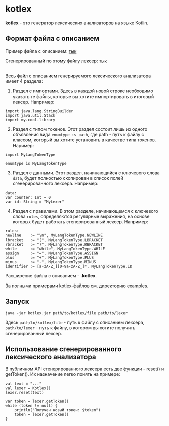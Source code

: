 # kotlex

**kotlex** - это генератор лексических анализаторов на языке Kotlin.


## Формат файла с описанием

Пример файла с описанием: [тык](https://github.com/sttie/kotlex/blob/master/examples/simple_ids.kotlex)

Сгенерированный по этому файлу лексер: [тык](https://github.com/sttie/kotlex/blob/master/examples/SimpleLexer.kt)

\
Весь файл с описанием генерируемого лексического анализатора имеет 4 раздела:

1. Раздел с импортами. Здесь в каждой новой строке необходимо указать те файлы, которые вы хотите импортировать в итоговый лексер. Например:

```
import java.lang.StringBuilder
import java.util.Stack
import my.cool.library
```

2. Раздел с типом токенов. Этот раздел состоит лишь из одного объявления вида ```enumtype is path```, где path - путь к файлу с классом, который вы хотите установить в качестве типа токенов. Наример:

```
import MyLangTokenType

enumtype is MyLangTokenType
```

3. Раздел с данными. Этот раздел, начинающийся с ключевого слова ```data```, будет полностью скопирован в список полей сгенерированного лексера. Например:

```
data:
var counter: Int = 0
var id: String = "MyLexer"
```

4. Раздел с правилами. В этом разделе, начинающемся с ключевого слова ```rules```, определяются регулярные 
   выражения, на основе которых будет работать сгенерированный лексер. Например:

```
rules:
newline    := "\n", MyLangTokenType.NEWLINE
lbracket   := "(", MyLangTokenType.LBRACKET
rbracket   := ")", MyLangTokenType.RBRACKET
while      := "while", MyLangTokenType.WHILE
assign     := "=", MyLangTokenType.ASSIGN
plus       := "+", MyLangTokenType.PLUS
minus      := "-", MyLangTokenType.MINUS
identifier := [a-zA-Z_][0-9a-zA-Z_]*, MyLangTokenType.ID
```

Расширение файла с описанием - **.kotlex**.

За полными примерами kotlex-файлов см. директорию examples.


## Запуск

```java -jar kotlex.jar path/to/kotlex/file path/to/lexer```

Здесь ```path/to/kotlex/file``` - путь к файлу с описанием лексера, ```path/to/lexer``` - путь к файлу,
в котором вы хотите получить сгенерированный лексер.

## Использование сгенерированного лексического анализатора

В публичном API сгенерированного лексера есть две функции - reset() и getToken(). Их назначение легко понять на примере:

```
val text = "..."
val lexer = Kotlex()
lexer.reset(text)

var token = lexer.getToken()
while (token != null) {
    println("Получен новый токен: $token")
    token = lexer.getToken()
}
```